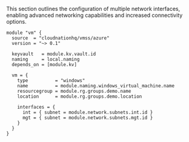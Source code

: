 This section outlines the configuration of multiple network interfaces, enabling advanced networking capabilities and increased connectivity options.

```hcl
module "vm" {
  source  = "cloudnationhq/vmss/azure"
  version = "~> 0.1"

  keyvault   = module.kv.vault.id
  naming     = local.naming
  depends_on = [module.kv]

  vm = {
    type          = "windows"
    name          = module.naming.windows_virtual_machine.name
    resourcegroup = module.rg.groups.demo.name
    location      = module.rg.groups.demo.location

    interfaces = {
      int = { subnet = module.network.subnets.int.id }
      mgt = { subnet = module.network.subnets.mgt.id }
    }
  }
}
```
